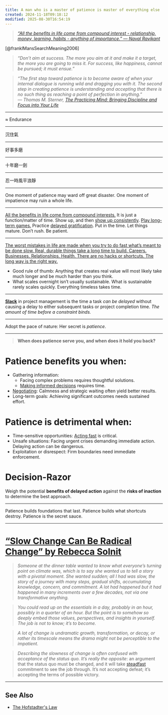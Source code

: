```yaml
---
title: A man who is a master of patience is master of everything else
created: 2024-11-18T09:18:12
modified: 2025-08-30T16:54:19
---
```


> _[“All the benefits in life come from compound interest - relationship, money, learning, habits - anything of importance.” — Naval Ravikant](https://nav.al/long-term)_

[@franklMansSearchMeaning2006]

> _“Don’t aim at success. The more you aim at it and make it a target, the more you are going to miss it. For success, like happiness, cannot be pursued; it must ensue.”_

> _“The first step toward patience is to become aware of when your internal dialogue is running wild and dragging you with it. The second step in creating patience is understanding and accepting that there is no such thing as reaching a point of perfection in anything.” ― Thomas M. Sterner, [The Practicing Mind: Bringing Discipline and Focus into Your Life](https://www.goodreads.com/work/quotes/326331)_

---

≈ Endurance

---

沉住氣

---

好事多磨

---

十年磨一劍

---

忍一時風平浪靜

---

One moment of patience may ward off great disaster. One moment of impatience may ruin a whole life.

---

[All the benefits in life come from compound interests.](The%20Compounding%20Effect.md) It is just a function/matter of time. Show up, and then [show up consistently](every-single-day-chop-wood-carry-waters.md). [Play long-term games.](The%20Game%20of%20Life.md) Practice [delayed gratification](Delayed%20Gratification.md). Put in the time. Let things mature. Don’t rush. Be patient.

---

[The worst mistakes in life are made when you try to do fast what’s meant to be done slow. Real, durable things take a long time to build. Careers. Businesses. Relationships. Health. There are no hacks or shortcuts. The long way is the right way.](https://x.com/SahilBloom/status/1946914975970103470)

* Good rule of thumb: Anything that creates real value will most likely take much longer and be much harder than you think.
* What scales overnight isn’t usually sustainable. What is sustainable rarely scales quickly. Everything timeless takes time.

---

**[Slack](slackness.md)** in project management is the time a task _can be delayed_ without causing a delay to either subsequent tasks or project completion time. _The amount of time before a constraint binds._

---

Adopt the pace of nature: Her secret is _patience_.

---

> **When does patience serve you, and when does it hold you back?**

# Patience benefits you when:

* Gathering information:
	* Facing complex problems requires thoughtful solutions.
	* [Making informed decisions](decision-making.md) requires time.
* [Negotiating](persuation-and-negotiation.md): Calmness and strategic waiting often yield better results.
* Long-term goals: Achieving significant outcomes needs sustained effort.

# Patience is detrimental when:

* Time-sensitive opportunities: [Acting fast](cultivate-a-strong-bias-towards-action.md) is critical.
* Unsafe situations: Facing urgent crises demanding immediate action. Delaying action can be dangerous.
* Exploitation or disrespect: Firm boundaries need immediate enforcement.

# Decision-Razor

Weigh the potential **benefits of delayed action** against the **risks of inaction** to determine the best approach.

---

Patience builds foundations that last. Patience builds what shortcuts destroy. Patience is the secret sauce.

---

# [“Slow Change Can Be Radical Change” by Rebecca Solnit](https://lithub.com/rebecca-solnit-slow-change-can-be-radical-change/)

> _Someone at the dinner table wanted to know what everyone’s turning point on climate was, which is to say she wanted us to tell a story with a pivotal moment. She wanted sudden; all I had was slow, the story of a journey with many steps, gradual shifts, accumulating knowledge, concern, and commitment. A lot had happened but it had happened in many increments over a few decades, not via one transformative anything._

> _You could read up on the essentials in a day, probably in an hour, possibly in a quarter of an hour. But the point is to somehow so deeply embed those values, perspectives, and insights in yourself. The job is not to know; it’s to become._

> _A lot of change is undramatic growth, transformation, or decay, or rather its timescale means the drama might not be perceptible to the impatient._

> _Describing the slowness of change is often confused with acceptance of the status quo. It’s really the opposite_: an argument that the status quo must be changed, and it will take [steadfast](https://dictionary.cambridge.org/zht/%E8%A9%9E%E5%85%B8/%E8%8B%B1%E8%AA%9E-%E6%BC%A2%E8%AA%9E-%E7%B9%81%E9%AB%94/steadfast) commitment to see the job through. It’s not accepting defeat; it’s accepting the terms of possible victory.

---

## See Also

* [The Hofstadter's Law](The%20Hofstadter's%20Law.md)

